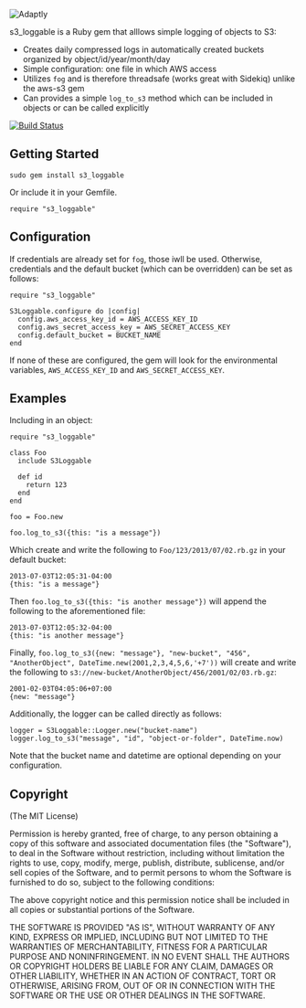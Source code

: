 ![Adaptly](http://www.adaptly.com/assets/logo-a91eb71925cbe6bb48e2a0505fc90afc.png)

s3_loggable is a Ruby gem that alllows simple logging of objects to S3:

* Creates daily compressed logs in automatically created buckets organized by object/id/year/month/day
* Simple configuration: one file in which AWS access
* Utilizes `fog` and is therefore threadsafe (works great with Sidekiq) unlike the aws-s3 gem
* Can provides a simple `log_to_s3` method which can be included in objects or can be called explicitly

[![Build Status](https://travis-ci.org/Adaptly/s3_loggable.png)](https://github.com/adaptly/s3_loggable)

## Getting Started

    sudo gem install s3_loggable

Or include it in your Gemfile.
    
    require "s3_loggable"

## Configuration

If credentials are already set for `fog`, those iwll be used.  Otherwise, credentials and the default bucket (which can be overridden) can be set as follows:

    require "s3_loggable"

    S3Loggable.configure do |config|
      config.aws_access_key_id = AWS_ACCESS_KEY_ID
      config.aws_secret_access_key = AWS_SECRET_ACCESS_KEY
      config.default_bucket = BUCKET_NAME
    end

If none of these are configured, the gem will look for the environmental variables, `AWS_ACCESS_KEY_ID` and `AWS_SECRET_ACCESS_KEY`.

## Examples

Including in an object:

    require "s3_loggable"

    class Foo
      include S3Loggable

      def id
        return 123
      end
    end

    foo = Foo.new

    foo.log_to_s3({this: "is a message"})

Which create and write the following to `Foo/123/2013/07/02.rb.gz` in your default bucket:

    2013-07-03T12:05:31-04:00
    {this: "is a message"}

Then `foo.log_to_s3({this: "is another message"})` will append the following to the aforementioned file:

    2013-07-03T12:05:32-04:00
    {this: "is another message"}

Finally, `foo.log_to_s3({new: "message"}, "new-bucket", "456", "AnotherObject", DateTime.new(2001,2,3,4,5,6,'+7'))` will create and write the following to `s3://new-bucket/AnotherObject/456/2001/02/03.rb.gz`:

    2001-02-03T04:05:06+07:00
    {new: "message"}


Additionally, the logger can be called directly as follows:

    logger = S3Loggable::Logger.new("bucket-name")
    logger.log_to_s3("message", "id", "object-or-folder", DateTime.now)

Note that the bucket name and datetime are optional depending on your configuration.

## Copyright

(The MIT License)

Permission is hereby granted, free of charge, to any person obtaining
a copy of this software and associated documentation files (the
"Software"), to deal in the Software without restriction, including
without limitation the rights to use, copy, modify, merge, publish,
distribute, sublicense, and/or sell copies of the Software, and to
permit persons to whom the Software is furnished to do so, subject to
the following conditions:

The above copyright notice and this permission notice shall be
included in all copies or substantial portions of the Software.

THE SOFTWARE IS PROVIDED "AS IS", WITHOUT WARRANTY OF ANY KIND,
EXPRESS OR IMPLIED, INCLUDING BUT NOT LIMITED TO THE WARRANTIES OF
MERCHANTABILITY, FITNESS FOR A PARTICULAR PURPOSE AND
NONINFRINGEMENT. IN NO EVENT SHALL THE AUTHORS OR COPYRIGHT HOLDERS BE
LIABLE FOR ANY CLAIM, DAMAGES OR OTHER LIABILITY, WHETHER IN AN ACTION
OF CONTRACT, TORT OR OTHERWISE, ARISING FROM, OUT OF OR IN CONNECTION
WITH THE SOFTWARE OR THE USE OR OTHER DEALINGS IN THE SOFTWARE.

